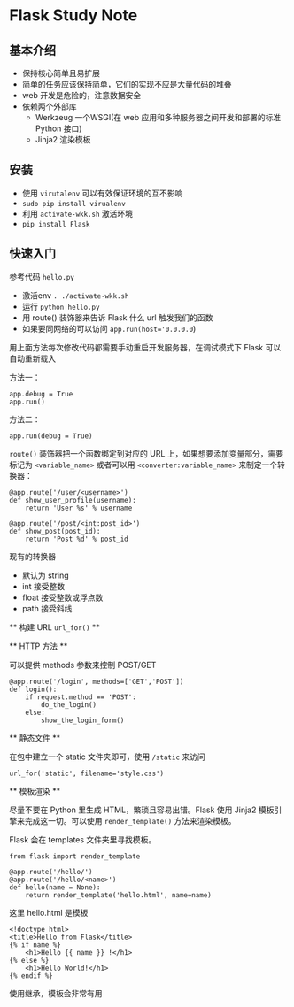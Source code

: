 # Flask Study Note

## 基本介绍

+ 保持核心简单且易扩展
+ 简单的任务应该保持简单，它们的实现不应是大量代码的堆叠
+ web 开发是危险的，注意数据安全
+ 依赖两个外部库
    * Werkzeug 一个WSGI(在 web 应用和多种服务器之间开发和部署的标准 Python 接口)
    * Jinja2 渲染模板

## 安装

+ 使用 `virutalenv` 可以有效保证环境的互不影响
+ `sudo pip install virualenv`
+ 利用 `activate-wkk.sh` 激活环境
+ `pip install Flask`

## 快速入门

参考代码 `hello.py`

+ 激活env `. ./activate-wkk.sh`
+ 运行 `python hello.py`
+ 用 route() 装饰器来告诉 Flask 什么 url 触发我们的函数
+ 如果要同网络的可以访问 `app.run(host='0.0.0.0`)

用上面方法每次修改代码都需要手动重启开发服务器，在调试模式下 Flask 可以自动重新载入

方法一：

    app.debug = True
    app.run()

方法二：

    app.run(debug = True)

`route()` 装饰器把一个函数绑定到对应的 URL 上，如果想要添加变量部分，需要标记为 `<variable_name>` 或者可以用 `<converter:variable_name>` 来制定一个转换器：

    @app.route('/user/<username>')
    def show_user_profile(username):
        return 'User %s' % username

    @app.route('/post/<int:post_id>')
    def show_post(post_id):
        return 'Post %d' % post_id

现有的转换器

+ 默认为 string
+ int 接受整数
+ float 接受整数或浮点数
+ path 接受斜线

** 构建 URL `url_for()` **

** HTTP 方法 ** 

可以提供 methods 参数来控制 POST/GET

    @app.route('/login', methods=['GET','POST'])
    def login():
        if request.method == 'POST':
            do_the_login()
        else:
            show_the_login_form()

** 静态文件 **

在包中建立一个 static 文件夹即可，使用 `/static` 来访问

    url_for('static', filename='style.css')

** 模板渲染 **

尽量不要在 Python 里生成 HTML，繁琐且容易出错。Flask 使用 Jinja2 模板引擎来完成这一切。可以使用 `render_template()` 方法来渲染模板。

Flask 会在 templates 文件夹里寻找模板。

    from flask import render_template

    @app.route('/hello/')
    @app.route('/hello/<name>')
    def hello(name = None):
        return render_template('hello.html', name=name)

这里 hello.html 是模板

    <!doctype html>
    <title>Hello from Flask</title>
    {% if name %}
        <h1>Hello {{ name }} !</h1>
    {% else %}
        <h1>Hello World!</h1>
    {% endif %}

使用继承，模板会非常有用

